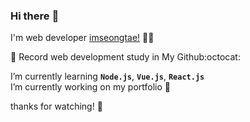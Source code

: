 ### Hi there :wave:

I'm web developer [imseongtae!](https://github.com/imseongtae) :man_technologist:

:memo: Record web development study in My Github:octocat:

I’m currently learning **`Node.js`**, **`Vue.js`**, **`React.js`**  
I’m currently working on my portfolio 💼  

thanks for watching! :pray:

<!--
**imseongtae/imseongtae** is a ✨ _special_ ✨ repository because its `README.md` (this file) appears on your GitHub profile.

Here are some ideas to get you started:

- 🔭 I’m currently working on ...
- 🌱 I’m currently learning ...
- 👯 I’m looking to collaborate on ...
- 🤔 I’m looking for help with ...
- 💬 Ask me about ...
- 📫 How to reach me: ...
- 😄 Pronouns: ...
- ⚡ Fun fact: ...
-->
